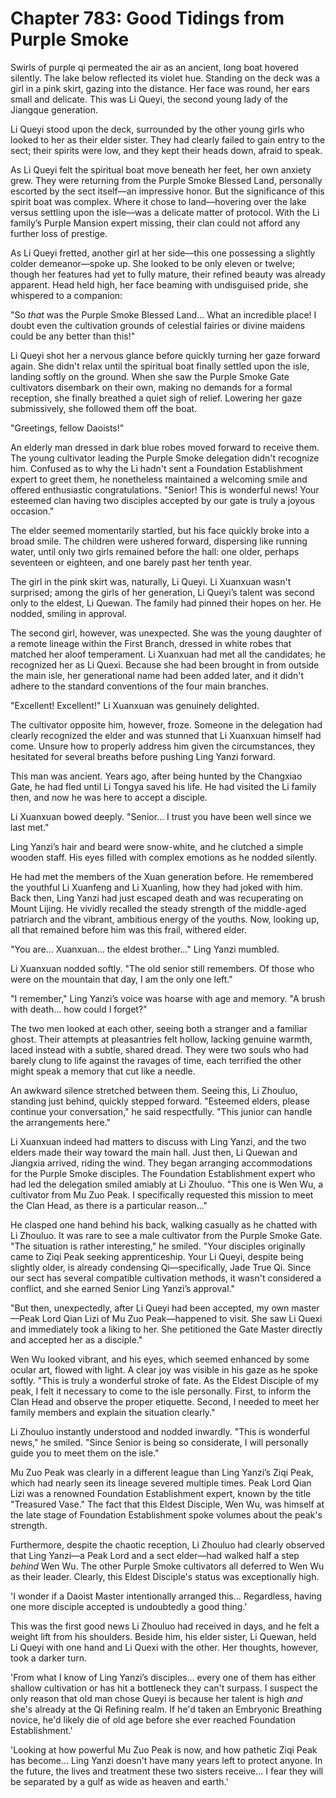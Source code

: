 # Chapter 783: Good Tidings from Purple Smoke

Swirls of purple qi permeated the air as an ancient, long boat hovered silently. The lake below reflected its violet hue. Standing on the deck was a girl in a pink skirt, gazing into the distance. Her face was round, her ears small and delicate. This was Li Queyi, the second young lady of the Jiangque generation.

Li Queyi stood upon the deck, surrounded by the other young girls who looked to her as their elder sister. They had clearly failed to gain entry to the sect; their spirits were low, and they kept their heads down, afraid to speak.

As Li Queyi felt the spiritual boat move beneath her feet, her own anxiety grew. They were returning from the Purple Smoke Blessed Land, personally escorted by the sect itself—an impressive honor. But the significance of this spirit boat was complex. Where it chose to land—hovering over the lake versus settling upon the isle—was a delicate matter of protocol. With the Li family’s Purple Mansion expert missing, their clan could not afford any further loss of prestige.

As Li Queyi fretted, another girl at her side—this one possessing a slightly colder demeanor—spoke up. She looked to be only eleven or twelve; though her features had yet to fully mature, their refined beauty was already apparent. Head held high, her face beaming with undisguised pride, she whispered to a companion:

"So *that* was the Purple Smoke Blessed Land... What an incredible place! I doubt even the cultivation grounds of celestial fairies or divine maidens could be any better than this!"

Li Queyi shot her a nervous glance before quickly turning her gaze forward again. She didn't relax until the spiritual boat finally settled upon the isle, landing softly on the ground. When she saw the Purple Smoke Gate cultivators disembark on their own, making no demands for a formal reception, she finally breathed a quiet sigh of relief. Lowering her gaze submissively, she followed them off the boat.

"Greetings, fellow Daoists!"

An elderly man dressed in dark blue robes moved forward to receive them. The young cultivator leading the Purple Smoke delegation didn't recognize him. Confused as to why the Li hadn't sent a Foundation Establishment expert to greet them, he nonetheless maintained a welcoming smile and offered enthusiastic congratulations. "Senior! This is wonderful news! Your esteemed clan having two disciples accepted by our gate is truly a joyous occasion."

The elder seemed momentarily startled, but his face quickly broke into a broad smile. The children were ushered forward, dispersing like running water, until only two girls remained before the hall: one older, perhaps seventeen or eighteen, and one barely past her tenth year.

The girl in the pink skirt was, naturally, Li Queyi. Li Xuanxuan wasn't surprised; among the girls of her generation, Li Queyi’s talent was second only to the eldest, Li Quewan. The family had pinned their hopes on her. He nodded, smiling in approval.

The second girl, however, was unexpected. She was the young daughter of a remote lineage within the First Branch, dressed in white robes that matched her aloof temperament. Li Xuanxuan had met all the candidates; he recognized her as Li Quexi. Because she had been brought in from outside the main isle, her generational name had been added later, and it didn't adhere to the standard conventions of the four main branches.

"Excellent! Excellent!" Li Xuanxuan was genuinely delighted.

The cultivator opposite him, however, froze. Someone in the delegation had clearly recognized the elder and was stunned that Li Xuanxuan himself had come. Unsure how to properly address him given the circumstances, they hesitated for several breaths before pushing Ling Yanzi forward.

This man was ancient. Years ago, after being hunted by the Changxiao Gate, he had fled until Li Tongya saved his life. He had visited the Li family then, and now he was here to accept a disciple.

Li Xuanxuan bowed deeply. "Senior... I trust you have been well since we last met."

Ling Yanzi’s hair and beard were snow-white, and he clutched a simple wooden staff. His eyes filled with complex emotions as he nodded silently.

He had met the members of the Xuan generation before. He remembered the youthful Li Xuanfeng and Li Xuanling, how they had joked with him. Back then, Ling Yanzi had just escaped death and was recuperating on Mount Lijing. He vividly recalled the steady strength of the middle-aged patriarch and the vibrant, ambitious energy of the youths. Now, looking up, all that remained before him was this frail, withered elder.

"You are... Xuanxuan... the eldest brother..." Ling Yanzi mumbled.

Li Xuanxuan nodded softly. "The old senior still remembers. Of those who were on the mountain that day, I am the only one left."

"I remember," Ling Yanzi’s voice was hoarse with age and memory. "A brush with death... how could I forget?"

The two men looked at each other, seeing both a stranger and a familiar ghost. Their attempts at pleasantries felt hollow, lacking genuine warmth, laced instead with a subtle, shared dread. They were two souls who had barely clung to life against the ravages of time, each terrified the other might speak a memory that cut like a needle.

An awkward silence stretched between them. Seeing this, Li Zhouluo, standing just behind, quickly stepped forward. "Esteemed elders, please continue your conversation," he said respectfully. "This junior can handle the arrangements here."

Li Xuanxuan indeed had matters to discuss with Ling Yanzi, and the two elders made their way toward the main hall. Just then, Li Quewan and Jiangxia arrived, riding the wind. They began arranging accommodations for the Purple Smoke disciples. The Foundation Establishment expert who had led the delegation smiled amiably at Li Zhouluo. "This one is Wen Wu, a cultivator from Mu Zuo Peak. I specifically requested this mission to meet the Clan Head, as there is a particular reason..."

He clasped one hand behind his back, walking casually as he chatted with Li Zhouluo. It was rare to see a male cultivator from the Purple Smoke Gate. "The situation is rather interesting," he smiled. "Your disciples originally came to Ziqi Peak seeking apprenticeship. Your Li Queyi, despite being slightly older, is already condensing Qi—specifically, Jade True Qi. Since our sect has several compatible cultivation methods, it wasn't considered a conflict, and she earned Senior Ling Yanzi’s approval."

"But then, unexpectedly, after Li Queyi had been accepted, my own master—Peak Lord Qian Lizi of Mu Zuo Peak—happened to visit. She saw Li Quexi and immediately took a liking to her. She petitioned the Gate Master directly and accepted her as a disciple."

Wen Wu looked vibrant, and his eyes, which seemed enhanced by some ocular art, flowed with light. A clear joy was visible in his gaze as he spoke softly. "This is truly a wonderful stroke of fate. As the Eldest Disciple of my peak, I felt it necessary to come to the isle personally. First, to inform the Clan Head and observe the proper etiquette. Second, I needed to meet her family members and explain the situation clearly."

Li Zhouluo instantly understood and nodded inwardly. "This is wonderful news," he smiled. "Since Senior is being so considerate, I will personally guide you to meet them on the isle."

Mu Zuo Peak was clearly in a different league than Ling Yanzi’s Ziqi Peak, which had nearly seen its lineage severed multiple times. Peak Lord Qian Lizi was a renowned Foundation Establishment expert, known by the title "Treasured Vase." The fact that this Eldest Disciple, Wen Wu, was himself at the late stage of Foundation Establishment spoke volumes about the peak's strength.

Furthermore, despite the chaotic reception, Li Zhouluo had clearly observed that Ling Yanzi—a Peak Lord and a sect elder—had walked half a step *behind* Wen Wu. The other Purple Smoke cultivators all deferred to Wen Wu as their leader. Clearly, this Eldest Disciple's status was exceptionally high.

'I wonder if a Daoist Master intentionally arranged this... Regardless, having one more disciple accepted is undoubtedly a good thing.'

This was the first good news Li Zhouluo had received in days, and he felt a weight lift from his shoulders. Beside him, his elder sister, Li Quewan, held Li Queyi with one hand and Li Quexi with the other. Her thoughts, however, took a darker turn.

'From what I know of Ling Yanzi’s disciples... every one of them has either shallow cultivation or has hit a bottleneck they can't surpass. I suspect the only reason that old man chose Queyi is because her talent is high *and* she's already at the Qi Refining realm. If he'd taken an Embryonic Breathing novice, he'd likely die of old age before she ever reached Foundation Establishment.'

'Looking at how powerful Mu Zuo Peak is now, and how pathetic Ziqi Peak has become... Ling Yanzi doesn't have many years left to protect anyone. In the future, the lives and treatment these two sisters receive... I fear they will be separated by a gulf as wide as heaven and earth.'
